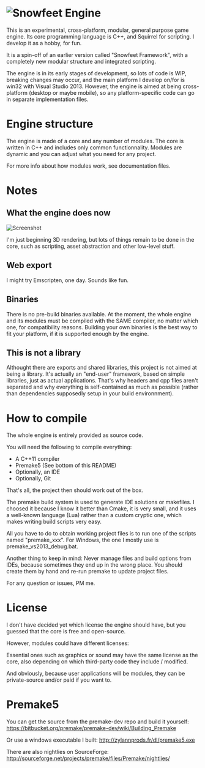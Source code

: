 ![Snowfeet Engine](http://zylannprods.fr/snowfeet/engine/artwork/snowfeet_engine_title_alpha_w800_v2.png)
====================

This is an experimental, cross-platform, modular, general purpose game engine.
Its core programming language is C++, and Squirrel for scripting.
I develop it as a hobby, for fun.

It is a spin-off of an earlier version called "Snowfeet Framework",
with a completely new modular structure and integrated scripting.

The engine is in its early stages of development, so lots of code is WIP,
breaking changes may occur, and the main platform I develop on/for is win32 with Visual Studio 2013.
However, the engine is aimed at being cross-platform (desktop or maybe mobile),
so any platform-specific code can go in separate implementation files.

Engine structure
=================

The engine is made of a core and any number of modules.
The core is written in C++ and includes only common functionnality.
Modules are dynamic and you can adjust what you need for any project.

For more info about how modules work, see documentation files.


Notes
=====

What the engine does now
------------------------

![Screenshot](http://zylannprods.fr/snowfeet/engine/screenshots/2015_03_22_3D_beginning3.png)

I'm just beginning 3D rendering, but lots of things remain to be done in the core,
such as scripting, asset abstraction and other low-level stuff.


Web export
----------
I might try Emscripten, one day. Sounds like fun.


Binaries
--------
There is no pre-build binaries available.
At the moment, the whole engine and its modules must be compiled with the SAME
compiler, no matter which one, for compatibility reasons.
Building your own binaries is the best way to fit your platform,
if it is supported enough by the engine.


This is not a library
----------------------

Althought there are exports and shared libraries, this project is not aimed at being a library.
It's actually an "end-user" framework, based on simple libraries, just as actual applications.
That's why headers and cpp files aren't separated and why everything is self-contained as much as possible
(rather than dependencies supposedly setup in your build environnment).


How to compile
=============


The whole engine is entirely provided as source code.

You will need the following to compile everything:
- A C++11 compiler
- Premake5 (See bottom of this README)
- Optionally, an IDE
- Optionally, Git

That's all, the project then should work out of the box.

The premake build system is used to generate IDE solutions or makefiles.
I choosed it because I know it better than Cmake, it is very small,
and it uses a well-known language (Lua) rather than a custom cryptic one,
which makes writing build scripts very easy.

All you have to do to obtain working project files is to run one of the
scripts named "premake_xxx".
For Windows, the one I mostly use is premake_vs2013_debug.bat.

Another thing to keep in mind:
Never manage files and build options from IDEs, because sometimes they end up in the wrong place.
You should create them by hand and re-run premake to update project files. 

For any question or issues, PM me.

License
========

I don't have decided yet which license the engine should have, but you guessed
that the core is free and open-source.

However, modules could have different licenses:

Essential ones such as graphics or sound may have the same license as the core,
also depending on which third-party code they include / modified.

And obviously, because user applications will be modules,
they can be private-source and/or paid if you want to.


Premake5
========

You can get the source from the premake-dev repo and build it yourself:
https://bitbucket.org/premake/premake-dev/wiki/Building_Premake

Or use a windows executable I built:
http://zylannprods.fr/dl/premake5.exe

There are also nightlies on SourceForge:
http://sourceforge.net/projects/premake/files/Premake/nightlies/

